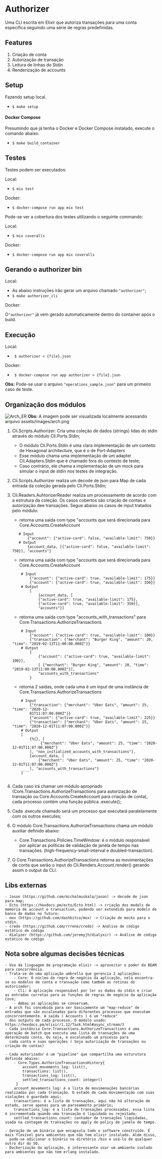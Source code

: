 # Authorizer
 Uma CLI escrita em Elixir  que autoriza transações para uma conta específica seguindo uma
série de regras predefinidas.

## Features
  
1. Criação de conta
2. Autorização de transação
3. Leitura de linhas do Stdin
4. Renderização de accounts

## Setup

Fazendo setup local.

- ```$ make setup```

#### Docker Compose

Presumindo que já tenha o Docker e Docker Compose instalado, execute o comando abaixo.  

- ```$ make build_container```

## Testes

Testes podem ser executados:

Local:

- ```$ mix test```

Docker:
- ```$ docker-compose run app mix test```

Pode-se ver a cobertura dos testes utilizando o seguinte commando:

Local:

- ```$ mix coveralls```

Docker:

- ```$ docker-compose run app mix coveralls```

## Gerando o authorizer bin
Local:
- As abaixo instruções irão gerar um arquivo chamado `"authorizer"`;
- ```$ make authorizer_cli```

Docker: 
 
 O`"authorizer"` já vem gerado automaticamente dentro do container após o build.

## Execução
Local: 
- ``` $ authorizer < {file}.json```

Docker:
- ``` $ docker-compose run app authorizer < {file}.json```

**Obs:**
Pode-se usar o arquivo `"operations_sample.json"` para um primeiro caso de teste.

## Organização dos módulos
[comment]: <> (A imagem pode ser visualizada localmente acessando arquivo assets/images/arch.png)
![Arch_ER](https://github.com/gabrielangelo/authorizer/blob/master/assets/images/arch.png)
 **Obs:**
 A imagem pode ser visualizada localmente acessando arquivo assets/images/arch.png

 1. Cli.Scripts.Authorizer: Cria uma coleção de dados (strings) lidas do stdin através do módulo Cli.Ports.Stdin;
    - O módulo Cli.Ports.Stdin é uma clara implementação de um conteito de Hexagonal architecture, que é o de Port-Adapters
    - Esse módulo chama uma implementação de um adapter Cli.Adapters.Stdin que é chamado fora do contexto de teste;
    - Caso contrário, ele chama a implementação de um mock para simular o input de stdin nos testes de integração.

 2. Cli.Scripts.Authorizer realiza um decode de json para Map de cada entrada da coleção gerada pelo Cli.Ports.Stdin;
 3. Cli.Readers.AuhtorizerReader realiza um processamento de acordo com a estrutura da coleção. Os casos cobertos são criação de contas e autorização dee transações. Segue abaixo os casos de input tratados pelo módulo:
    
    - retorna uma saída com type "accounts que será direcionada para  Core.Accounts.CreateAccount

     ```
        # Input
            {"account": {"active-card": false, "available-limit": 750}}
        # Output
            {account_data, [{"active-card": false, "available-limit": 750}], "accounts"}

    ```

    - retorna uma saída com type "accounts que será direcionada para Core.Accounts.CreateAccount

    ```
        # Input
            {"account": {"active-card": true, "available-limit": 175}}
            {"account": {"active-card": true, "available-limit": 350}}
        # Output
            [
                {account_data, [
                {"active-card": true, "available-limit": 175},
                {"active-card": true, "available-limit": 350}],
                "accounts"}]
    ```

    - retorna uma saída com type  "accounts_with_transactions" para Core.Transactions.AuthorizeTransactions


    ```
        # Input
            {"account": {"active-card": true, "available-limit": 100}}
            {"transaction": {"merchant": "Burger King", "amount": 20, "time": "2019-02-13T11:00:00.000Z"}}
        # Output
            {
                {"account": {"active-card": true, "available-limit": 100}}, 
                [ {"merchant": "Burger King", "amount": 20, "time": "2019-02-13T11:00:00.000Z"}], 
                "accounts_with_transactions"
            }
    ```
    - retorna 2 saídas, onde cada uma é um input de uma instância de Core.Transactions.AuthorizeTransactions


    ```
        # Input
            {"transaction": {"merchant": "Uber Eats", "amount": 25, "time": "2020-12-
            01T11:07:00.000Z"}}
            {"account": {"active-card": true, "available-limit": 225}}
            {"transaction": {"merchant": "Uber Eats", "amount": 25, "time": "2020-12-01T11:07:00.000Z"}}
        # Output
        [
            {%{}, [
                 {"merchant": "Uber Eats", "amount": 25, "time": "2020-12-01T11:07:00.000Z"}
            ], "non_initialized_accounts_with_transactions"},
            {account_data, [
                {"merchant": "Uber Eats", "amount": 25, "time": "2020-12-01T11:07:00.000Z"}
            ], "accounts_with_transactions"}
        ]```


 4. Cada caso irá chamar um módulo apropriado (Core.Transactions.AuthorizeTransactions para autorização de transação ou Core.Accounts.CreateAccount para criação de conta), cada processo contém uma função pública .execute();
 5. Cada .execute chamado será um processo que executará paralelamente com os outros executes;
 6. O módulo Core.Transactions.AuthorizeTransactions chama um módulo auxiliar definido abaixo:
    - Core.Transactions.Policies.TimeWindow: é o módulo responsável por aplicar as políticas de validação de janela de tempo nas transações. (high-frequency-small-interval e doubled-transaction).
 7. O Core.Transactions.AuthorizeTransactions retorna as movimentações de conta que serão o input do Cli.Renders.Account.render() gerando assim o output da CLI.
   
## Libs externas
    - Jason (https://github.com/michalmuskala/jason) -> decode de json para map;
    - Ecto (https://hexdocs.pm/ecto/Ecto.html) -> criação dos models de memória de account e transaction, podendo ser extendido para modelo de banco de dados no futuro;
    - mox (https://github.com/dashbitco/mox) -> Criação de mocks para o stdin.
    - credo (https://github.com/rrrene/credo) -> Análise de código estático de código
    - dialyzer (https://github.com/jeremyjh/dialyxir) -> Análise de código estático de código
## Nota sobre algumas decisões técnicas
    - Uso da linguagem de programação elixir -> aproveitar o poder da BEAM para concorrência.
    - Trata-se de uma aplicação umbrella que gerencia 2 aplicações:
        - Core: O núcleo da regra de negócio da aplicação, nela encontra-se os modelos de conta e transação como também as rotinas do autorizador;
        - Cli: A aplicação responsável por ler os dados do stdin e criar as entradas corretas para as funções de regras de negócio da aplicação Core;
        - Ambas as aplicações se conversam. 
    - A arch foi concebida para ser basicamente um "map-reduce" de entradas que são escalonadas para diferentes processos que executam concorrentemente. A saída ( Accounts ) é um "reduce"
      dos outputs de cada processo. O módulo usado: https://hexdocs.pm/elixir/1.12/Task.html#async_stream/3
    - Cada instância Core.Transactions.AuthorizeTransactions é uma operação de batch que executa uma lista de transações de uma determinada conta. Ou seja, é escalonado um processo para
      cada conta e suas operações ( Seja autorização de transações ou criação de contas)

    - Cada autorizador é um "pipeline" que compartilha uma esturutura definida abaixo:
        - Core.Types.AuthorizeTransactionsHistory{
            account_movements_log: list(),
            transactions: list(),
            transactions_log: list(),
            settled_transactions_count: integer()
         }
        account_movements_log: é a lista de movimenações bancárias realizadas por cada transação. O estado de cada movimentação com suas violações é guardado aqui;
        transactions: é a lista de transações, aqui não há alteração de estado, serve apenas para um parseamento primário;
        transactions_log: é a lista de transações processadas, essa lista é incrementada quando uma transação é liquidada ou rejeitada;
        settled_transactions_count: contador de transações liquidadas, usada na contagem de transações no apply de policy de janela de tempo.

    - Geração de um binário que encapsula todo o software construído. É mais flexível para ambientes que não tem elixir instalado. Além disso, 
      pode-se adicionar o binário no diretório /bin e usá-lo de qualquer outro dir do SO.
    - Dockerização da aplicação, é interessante usar um ambiente isolado para ambientes que não tem erlang instalado. 